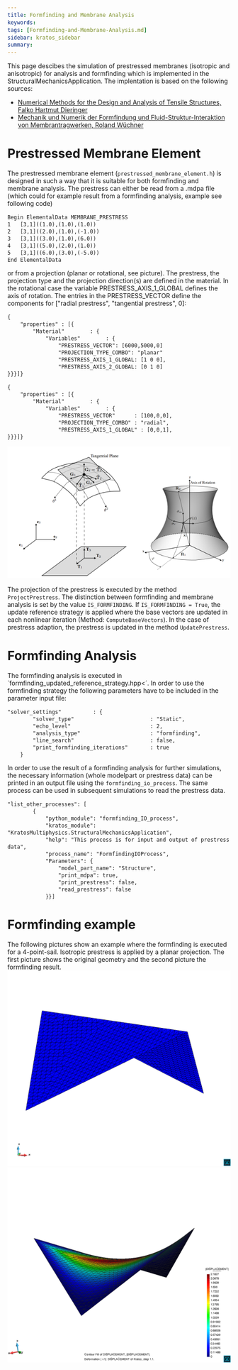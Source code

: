 ```yaml
---
title: Formfinding and Membrane Analysis
keywords: 
tags: [Formfinding-and-Membrane-Analysis.md]
sidebar: kratos_sidebar
summary: 
---
```


This page descibes the simulation of prestressed membranes (isotropic and anisotropic) for analysis and formfinding which is implemented in the StructuralMechanicsApplication. The implentation is based on the following sources:
* [Numerical Methods for the Design and Analysis of Tensile Structures, Falko Hartmut Dieringer](https://mediatum.ub.tum.de/doc/1197480/880619.pdf)
*  [Mechanik und Numerik der Formfindung und Fluid-Struktur-Interaktion von Membrantragwerken, Roland Wüchner](https://mediatum.ub.tum.de/doc/601102/601102.pdf)

# Prestressed Membrane Element
The prestressed membrane element (`prestressed_membrane_element.h`) is designed in such a way that it is suitable for both formfinding and membrane analysis. The prestress can either be read from a .mdpa file (which could for example result from a formfinding analysis, example see following code)
```
Begin ElementalData MEMBRANE_PRESTRESS
1	[3,1]((1.0),(1.0),(1.0))
2	[3,1]((2.0),(1.0),(-1.0))
3	[3,1]((3.0),(1.0),(6.0))
4	[3,1]((5.0),(2.0),(1.0))
5	[3,1]((6.0),(3.0),(-5.0))
End ElementalData 
```
or from a projection (planar or rotational, see picture). The prestress, the projection type and the projection direction(s) are defined in the material. In the rotational case the variable PRESTRESS_AXIS_1_GLOBAL defines the axis of rotation. The entries in the PRESTRESS_VECTOR define the components for ["radial prestress", "tangential prestress", 0]:
```
{
    "properties" : [{
        "Material"        : {
            "Variables"        : {
                "PRESTRESS_VECTOR": [6000,5000,0]
                "PROJECTION_TYPE_COMBO": "planar"
                "PRESTRESS_AXIS_1_GLOBAL: [1 0 0],
                "PRESTRESS_AXIS_2_GLOBAL: [0 1 0]
}}}]}
```
```
{
    "properties" : [{
        "Material"        : {
            "Variables"        : {
                "PRESTRESS_VECTOR"      : [100,0,0],
                "PROJECTION_TYPE_COMBO" : "radial",
                "PRESTRESS_AXIS_1_GLOBAL" : [0,0,1],
}}}]}
```

![planar projection of prestress](https://raw.githubusercontent.com/KratosMultiphysics/Documentation/master/Wiki_files/Application_cases/Formfinding_Membrane_Analysis/planar_rotational.png)

The projection of the prestress is executed by the method `ProjectPrestress`. 
The distinction between formfinding and membrane analysis is set by the value `IS_FORMFINDING`. If `IS_FORMFINDING = True`, the update reference strategy is applied where the base vectors are updated in each nonlinear iteration (Method: `ComputeBaseVectors`). In the case of prestress adaption, the prestress is updated in the method `UpdatePrestress`.

# Formfinding Analysis
The formfinding analysis is executed in `formfinding_updated_reference_strategy.hpp<´. In order to use the formfinding strategy the following parameters have to be included in the parameter input file:
```
"solver_settings"          : {
        "solver_type"                        : "Static",
        "echo_level"                         : 2,
        "analysis_type"                      : "formfinding",
        "line_search"                        : false,
        "print_formfinding_iterations"       : true
    }
```
In order to use the result of a formfinding analysis for further simulations, the necessary information (whole modelpart or prestress data) can be printed in an output file using the `formfinding_io_process`. The same process can be used in subsequent simulations to read the prestress data.
```
"list_other_processes": [
        {
            "python_module": "formfinding_IO_process",
            "kratos_module": "KratosMultiphysics.StructuralMechanicsApplication",
            "help": "This process is for input and output of prestress data",
            "process_name": "FormfindingIOProcess",
            "Parameters": {
                "model_part_name": "Structure",
                "print_mdpa": true,
                "print_prestress": false,
                "read_prestress": false
            }}]
```
# Formfinding example
The following pictures show an example where the formfinding is executed for a 4-point-sail. Isotropic prestress is applied by a planar projection. The first picture shows the original geometry and the second picture the formfinding result.
![](https://raw.githubusercontent.com/KratosMultiphysics/Documentation/master/Wiki_files/Application_cases/Formfinding_Membrane_Analysis/formfinding_original.png)![](https://raw.githubusercontent.com/KratosMultiphysics/Documentation/master/Wiki_files/Application_cases/Formfinding_Membrane_Analysis/formfinding_result.png)